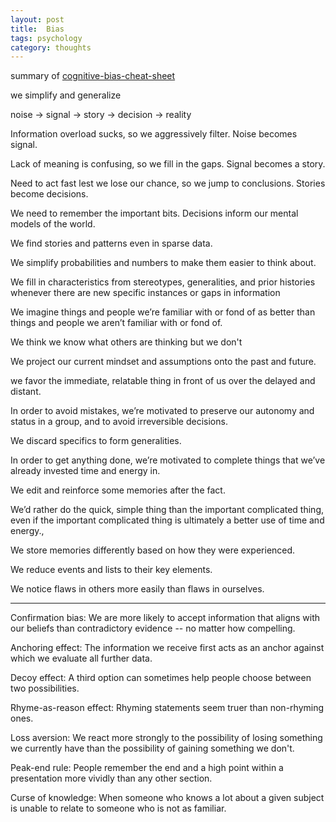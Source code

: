 ```yaml
---
layout: post
title:  Bias   
tags: psychology
category: thoughts
---
```



summary of [cognitive-bias-cheat-sheet](https://medium.com/better-humans/cognitive-bias-cheat-sheet-55a472476b18)

we simplify and generalize 

noise -> signal -> story -> decision -> reality 

Information overload sucks, so we aggressively filter. Noise becomes signal.

Lack of meaning is confusing, so we fill in the gaps. Signal becomes a story.

Need to act fast lest we lose our chance, so we jump to conclusions. Stories become 
decisions.

We need to remember the important bits. Decisions inform our mental models of the world.

We find stories and patterns even in sparse data. 

We simplify probabilities and numbers to make them easier to think about.

We fill in characteristics from stereotypes, generalities, and prior histories whenever there are new specific instances or gaps in information

We imagine things and people we’re familiar with or fond of as better than things and people we aren’t familiar with or fond of.

We think we know what others are thinking but we don't

We project our current mindset and assumptions onto the past and future. 

we favor the immediate, relatable thing in front of us over the delayed and distant. 

In order to avoid mistakes, we’re motivated to preserve our autonomy and status in a group, and to avoid irreversible decisions.

We discard specifics to form generalities.

In order to get anything done, we’re motivated to complete things that we’ve already invested time and energy in. 

We edit and reinforce some memories after the fact. 

We’d rather do the quick, simple thing than the important complicated thing, even if the important complicated thing is ultimately a better use of time and energy.,

We store memories differently based on how they were experienced.

We reduce events and lists to their key elements.

We notice flaws in others more easily than flaws in ourselves.



<hr>

Confirmation bias: We are more likely to accept information that aligns with our beliefs than contradictory evidence -- no matter how compelling.

Anchoring effect: The information we receive first acts as an anchor against which we evaluate all further data.

Decoy effect: A third option can sometimes help people choose between two possibilities.

Rhyme-as-reason effect: Rhyming statements seem truer than non-rhyming ones.

Loss aversion: We react more strongly to the possibility of losing something we currently have than the possibility of gaining something we don't.

Peak-end rule: People remember the end and a high point within a presentation more vividly than any other section.

Curse of knowledge: When someone who knows a lot about a given subject is unable to relate to someone who is not as familiar.


